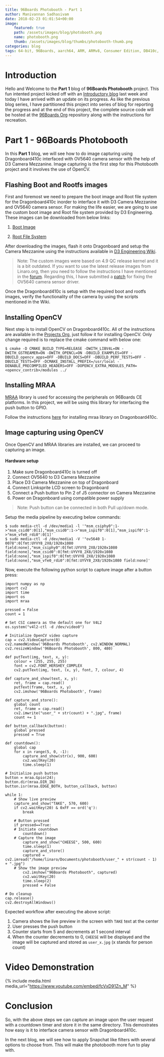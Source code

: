 ```yaml
---
title: 96Boards Photobooth - Part 1
author: Manivannan Sadhasivam
date: 2018-02-23 01:01:54+00:00
image:
    featured: true
    path: /assets/images/blog/photobooth.png
    name: photobooth.png
    thumb: /assets/images/blog/thumbs/photobooth-thumb.png
categories: blog
tags: 64-bit, 96Boards, aarch64, ARM, ARMv8, Consumer Edition, DB410c, CSI, Python, Photobooth, dragonboard410c, Linaro, Linux
---
```


# **Introduction**

Hello and Welcome to the **Part 1** blog of **96Boards Photobooth** project.
This fun intented project kicked off with an [Introductory blog](https://www.96boards.org/blog/photobooth-intro/)
last week and today I have arrived with an update on its progress. As like
the previous blog series, I have partitioned this project into series of
blog for reporting the progress and at the end of this project, the complete
source code will be hosted at the [96Boards Org](https://github.com/96boards-projects)
repository along with the instructions for recreation.

# **Part 1 - 96Boards Photobooth**

In this **Part 1** blog, we will see how to do image capturing using Dragonboard410c
interfaced with OV5640 camera sensor with the help of D3 Camera Mezzanine. Image
capturing is the first step for this Photobooth project and it involves the use
of OpenCV.

## **Flashing Boot and Rootfs images**

First and foremost we need to prepare the boot image and Root file system for
the Dragonboard410c inorder to interface it with D3 Camera Mezzanine and OV5640
camera sensor. For making the life easier, we are going to use the custom boot
image and Root file system provided by D3 Engineering. These images can be
downloaded from below links:

1. [Boot Image](https://github.com/D3Engineering/410c_camera_support/releases/download/D3%2FRELEASE%2FOV5640_QCOMLT_4.9_1.1.1/dragonboard410c-boot-linux-20170630-13.img.gz)

2. [Root File System](https://github.com/D3Engineering/410c_camera_support/releases/download/D3%2FRELEASE%2FOV5640_QCOMLT_4.9_1.1.1/dragonboard410c-rootfs-debian-stretch-alip-20170630-13.emmc.img.gz)

After downloading the images, flash it onto Dragonboard and setup the Camera
Mezzanine using the instructions available in [D3 Engineering Wiki](https://github.com/D3Engineering/410c_camera_support/wiki/D3-Camera-Mezzanine-User-Guide).

> Note: The custom images were based on 4.9 QC release kernel and it is a
        bit outdated. If you want to use the latest release images from
        Linaro.org, then you need to follow the instructions I have mentioned
        in the [forum](https://discuss.96boards.org/t/getting-ov5640-camera-working-with-upcoming-kernel-releases/3826/7?u=mani).
        Regarding this, I have submitted a [patch](https://patchwork.kernel.org/patch/10215257/) for fixing the OV5640 camera
        sensor driver.

Once the Dragonboard410c is setup with the required boot and rootfs images, verify
the functionality of the camera by using the scripts mentioned in the Wiki.

## **Installing OpenCV**

Next step is to install OpenCV on Dragonboard410c. All of the instructions
are available in the [Projects Org](https://github.com/96boards-projects/home_surveillance/tree/master/part-2#2-software),
just follow it for installing OpenCV. Only change required is to replace the
cmake command with below one:

```shell
$ cmake -D CMAKE_BUILD_TYPE=RELEASE -DWITH_LIBV4L=ON -DWITH_GSTREAMER=ON -DWITH_OPENCL=ON -DBUILD_EXAMPLES=OFF -DBUILD_opencv_apps=OFF -DBUILD_DOCS=OFF -DBUILD_PERF_TESTS=OFF -DBUILD_TESTS=OFF -DCMAKE_INSTALL_PREFIX=/usr/local -DENABLE_PRECOMPILED_HEADERS=OFF -DOPENCV_EXTRA_MODULES_PATH=<opencv_contrib>/modules ../
```

## **Installing MRAA**

[MRAA](https://github.com/intel-iot-devkit/mraa) library is used for accessing the
peripherals on 96Boards CE platforms. In this project, we will be using this library
for interfacing the push button to GPIO.

Follow the instructions [here](https://github.com/96boards/documentation/blob/master/consumer/guides/mraa/install.md)
for installing mraa library on Dragonboard410c.

## **Image capturing using OpenCV**

Once OpenCV and MRAA libraries are installed, we can proceed to capturing
an image.

#### Hardware setup

1. Make sure Dragonboard410c is turned off
2. Connect OV5640 to D3 Camera Mezzanine
3. Place D3 Camera Mezzanine on top of Dragonboard
4. Connect Linksprite LCD screen to Dragonboard
5. Connect a Push button to Pin 2 of J5 connector on Camera Mezzanine
6. Power on Dragonboard using compatible power supply

> Note: Push button can be connected in both Pull up/down mode.

Setup the media pipeline by executing below commands:

```shell
$ sudo media-ctl -d /dev/media1 -l '"msm_csiphy0":1->"msm_csid0":0[1],"msm_csid0":1->"msm_ispif0":0[1],"msm_ispif0":1->"msm_vfe0_rdi0":0[1]'
$ sudo media-ctl -d /dev/media1 -V '"ov5640 1-0078":0[fmt:UYVY8_2X8/1920x1080 field:none],"msm_csiphy0":0[fmt:UYVY8_2X8/1920x1080 field:none],"msm_csid0":0[fmt:UYVY8_2X8/1920x1080 field:none],"msm_ispif0":0[fmt:UYVY8_2X8/1920x1080 field:none],"msm_vfe0_rdi0":0[fmt:UYVY8_2X8/1920x1080 field:none]'
```

Now, execute the following python script to capture image after a button
press:

```shell
import numpy as np
import cv2
import time
import os
import mraa

pressed = False
count = 1

# Set CSI camera as the default one for V4L2
os.system("v4l2-ctl -d /dev/video0")

# Initialize OpenCV video capture
cap = cv2.VideoCapture(0)
cv2.namedWindow('96Boards Photobooth', cv2.WINDOW_NORMAL)
cv2.resizeWindow('96Boards Photobooth', 800, 480)

def putText(img, text, x, y):
    colour = (255, 255, 255)
    font = cv2.FONT_HERSHEY_COMPLEX
    cv2.putText(img, text, (x, y), font, 7, colour, 4)

def capture_and_show(text, x, y):
    ret, frame = cap.read()
    putText(frame, text, x, y)
    cv2.imshow('96Boards Photobooth', frame)

def capture_and_store():
    global count
    ret, frame = cap.read()
    cv2.imwrite("user_" + str(count) + ".jpg", frame)
    count += 1

def button_callback(button):
    global pressed
    pressed = True

def countdown():
    global cap
    for x in range(5, 0, -1):
        capture_and_show(str(x), 900, 600)
        cv2.waitKey(20)
        time.sleep(1)

# Initialize push button
button = mraa.Gpio(24);
button.dir(mraa.DIR_IN)
button.isr(mraa.EDGE_BOTH, button_callback, button)

while 1:
    # Show live preview
    capture_and_show("TAKE", 570, 600)
    if cv2.waitKey(20) & 0xFF == ord('q'):
        break

    # Button pressed
    if pressed==True:
	# Initiate countdown
        countdown()
	# Capture the image
        capture_and_show("CHEESE", 500, 600)
        time.sleep(1)
        capture_and_store()
        captured = cv2.imread("/home/linaro/Documents/photobooth/user_" + str(count - 1) + ".jpg")
	# Show the image preview
        cv2.imshow("96Boards Photobooth", captured)
        cv2.waitKey(20)
        time.sleep(2)
        pressed = False

# Do cleanup
cap.release()
cv2.destroyAllWindows()
```

Expected workflow after executing the above script:

1. Camera shows the live preview in the screen with `TAKE` text at the center
2. User presses the push button
3. Counter starts from 5 and decrements at 1 second interval
4. When the counter decrements to 0, `CHEESE` will be displayed and the image
will be captured and stored as `user_x.jpg` (x stands for person count)

# Video Demonstration

{% include media.html media_url="https://www.youtube.com/embed/fcVxD91Zn_M" %}

# Conclusion

So, with the above steps we can capture an image upon the user request with a
countdown timer and store it in the same directory. This demostrates how easy
is it to interface camera sensor with Dragonboard410c.

In the next blog, we will see how to apply Snapchat like filters with several
options to choose from. This will make the photobooth more fun to play with.
